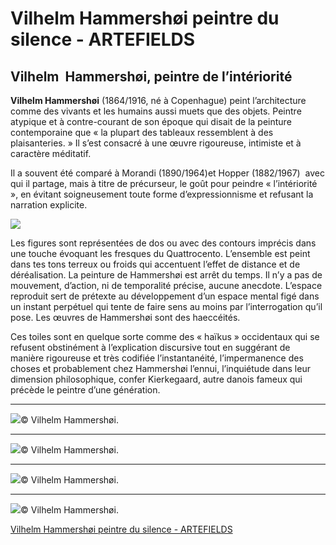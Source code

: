 # Vilhelm Hammershøi peintre du silence - ARTEFIELDS
## Vilhelm  Hammershøi, peintre de l’intériorité

**Vilhelm Hammershøi** (1864/1916, né à Copenhague) peint l’architecture comme des vivants et les humains aussi muets que des objets. Peintre atypique et à contre-courant de son époque qui disait de la peinture contemporaine que « la plupart des tableaux ressemblent à des plaisanteries. » Il s’est consacré à une œuvre rigoureuse, intimiste et à caractère méditatif.

Il a souvent été comparé à Morandi (1890/1964)et Hopper (1882/1967)  avec qui il partage, mais à titre de précurseur, le goût pour peindre « l’intériorité », en évitant soigneusement toute forme d’expressionnisme et refusant la narration explicite.

![](vilhelm-hammershoi-peintre-du-silence/Vilhelm-Hammersh-i-2.jpg)

Les figures sont représentées de dos ou avec des contours imprécis dans une touche évoquant les fresques du Quattrocento. L’ensemble est peint dans tes tons terreux ou froids qui accentuent l’effet de distance et de déréalisation. La peinture de Hammershøi est arrêt du temps. Il n’y a pas de mouvement, d’action, ni de temporalité précise, aucune anecdote. L’espace reproduit sert de prétexte au développement d’un espace mental figé dans un instant perpétuel qui tente de faire sens au moins par l’interrogation qu’il pose.
Les œuvres de Hammershøi sont des haeccéités.

Ces toiles sont en quelque sorte comme des « haïkus » occidentaux qui se refusent obstinément à l’explication discursive tout en suggérant de manière rigoureuse et très codifiée l’instantanéité, l’impermanence des choses et probablement chez Hammershøi l’ennui, l’inquiétude dans leur dimension philosophique, confer Kierkegaard, autre danois fameux qui précède le peintre d’une génération.

---

![](vilhelm-hammershoi-peintre-du-silence/hammershoi.0305-931x1030.jpg)© Vilhelm Hammershøi.

---

![](vilhelm-hammershoi-peintre-du-silence/hammershoi.0306-853x1030.jpg)© Vilhelm Hammershøi.

---

![](vilhelm-hammershoi-peintre-du-silence/hammershoi.0302-872x1030.jpg)© Vilhelm Hammershøi.

---

![](vilhelm-hammershoi-peintre-du-silence/Vilhelm-Hammersh-i-Vilhelm-Hammershoi-painting-danemark-painter-methahysique-auction-sotheby.jpg)© Vilhelm Hammershøi.

[Vilhelm Hammershøi peintre du silence - ARTEFIELDS](https://www.artefields.net/vilhelm-hammershoi-peintre-du-silence/)